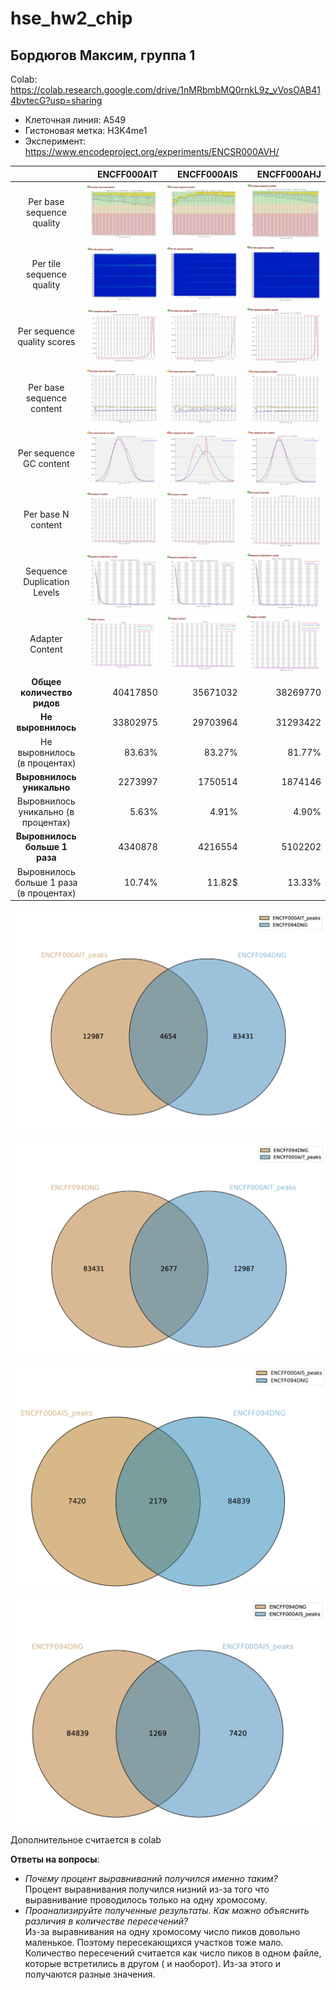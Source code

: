 # hse_hw2_chip
## Бордюгов Максим, группа 1
Colab: https://colab.research.google.com/drive/1nMRbmbMQ0rnkL9z_vVosOAB414bvtecG?usp=sharing
- Клеточная линия: A549
- Гистоновая метка: H3K4me1
- Эксперимент: https://www.encodeproject.org/experiments/ENCSR000AVH/

|                                         | ENCFF000AIT                            | ENCFF000AIS                            | ENCFF000AHJ                            |
| :-------------------------------------: | -------------------------------------: | -------------------------------------: | -------------------------------------: |
| Per base sequence quality               | ![AIT1](img/AIT/1.png "img/AIT/1.png") | ![AIS1](img/AIS/1.png "img/AIS/1.png") | ![AHJ1](img/AHJ/1.png "img/AHJ/1.png") |
| Per tile sequence quality               | ![AIT2](img/AIT/2.png "img/AIT/2.png") | ![AIS2](img/AIS/2.png "img/AIS/2.png") | ![AHJ2](img/AHJ/2.png "img/AHJ/2.png") |
| Per sequence quality scores             | ![AIT3](img/AIT/3.png "img/AIT/3.png") | ![AIS3](img/AIS/3.png "img/AIS/3.png") | ![AHJ3](img/AHJ/3.png "img/AHJ/3.png") |
| Per base sequence content               | ![AIT4](img/AIT/4.png "img/AIT/4.png") | ![AIS4](img/AIS/4.png "img/AIS/4.png") | ![AHJ4](img/AHJ/4.png "img/AHJ/4.png") |
| Per sequence GC content                 | ![AIT5](img/AIT/5.png "img/AIT/5.png") | ![AIS5](img/AIS/5.png "img/AIS/5.png") | ![AHJ5](img/AHJ/5.png "img/AHJ/5.png") |
| Per base N content                      | ![AIT6](img/AIT/6.png "img/AIT/6.png") | ![AIS6](img/AIS/6.png "img/AIS/6.png") | ![AHJ6](img/AHJ/6.png "img/AHJ/6.png") |
| Sequence Duplication Levels             | ![AIT7](img/AIT/7.png "img/AIT/7.png") | ![AIS7](img/AIS/7.png "img/AIS/7.png") | ![AHJ7](img/AHJ/7.png "img/AHJ/7.png") |
| Adapter Content                         | ![AIT8](img/AIT/8.png "img/AIT/8.png") | ![AIS8](img/AIS/8.png "img/AIS/8.png") | ![AHJ8](img/AHJ/8.png "img/AHJ/8.png") |
| __Общее количество ридов__              | 40417850                               | 35671032                               | 38269770                               |
| __Не выровнилось__                      | 33802975                               | 29703964                               | 31293422                               |
| Не выровнилось (в процентах)            | 83.63%                                 | 83.27%                                 | 81.77%                                 |
| __Выровнилось уникально__               | 2273997                                | 1750514                                | 1874146                                |
| Выровнилось уникально (в процентах)     | 5.63%                                  | 4.91%                                  | 4.90%                                  |
| __Выровнилось больше 1 раза__           | 4340878                                | 4216554                                | 5102202                                |
| Выровнилось больше 1 раза (в процентах) | 10.74%                                 | 11.82$                                 | 13.33%                                 |

![venn1](img/venn1.png "img/venn1.png")

![venn2](img/venn2.png "img/venn2.png")

![venn3](img/venn3.png "img/venn3.png")

![venn4](img/venn4.png "img/venn4.png")

Дополнительное считается в colab

__Ответы на вопросы__:
- _Почему процент выравниваний получился именно таким?_  
Процент выравнивания получился низний из-за того что выравнивание проводилось только на одну хромосому.
- _Проанализируйте полученные результаты. Как можно объяснить различия в количестве пересечений?_  
Из-за выравнивания на одну хромосому число пиков довольно маленькое. Поэтому пересекающихся участков тоже мало. Количество пересечений считается как число пиков в одном файле, которые встретились в другом ( и наоборот). Из-за этого и получаются разные значения.